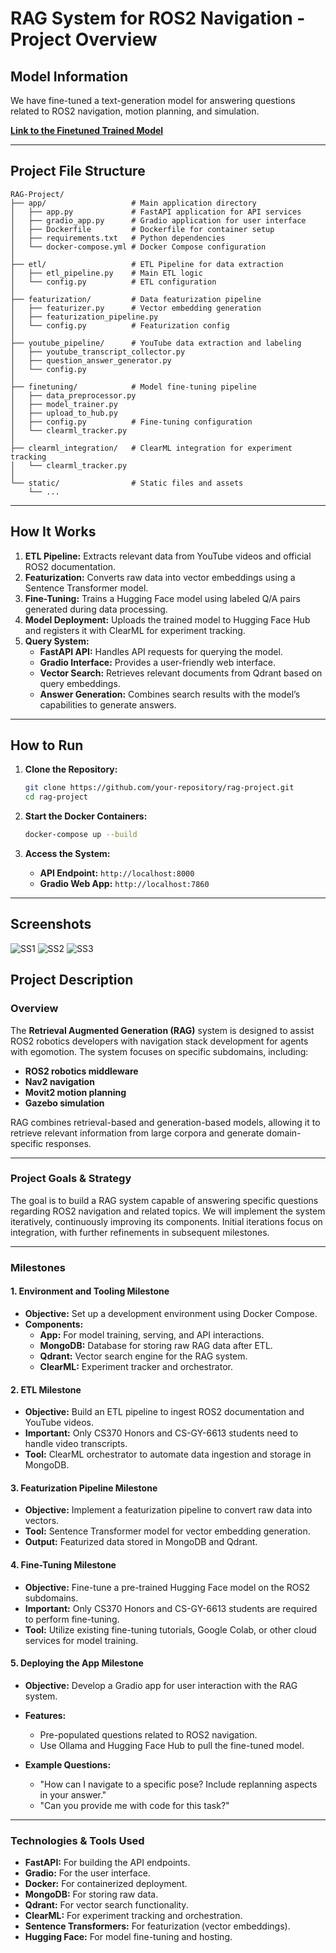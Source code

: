 # RAG System for ROS2 Navigation - Project Overview

## Model Information

We have fine-tuned a text-generation model for answering questions related to ROS2 navigation, motion planning, and simulation.

**[Link to the Finetuned Trained Model](https://huggingface.co/ChaosKingNV/finetuned-ros2-model)**

---

## Project File Structure

```
RAG-Project/
├── app/                   # Main application directory
│   ├── app.py             # FastAPI application for API services
│   ├── gradio_app.py      # Gradio application for user interface
│   ├── Dockerfile         # Dockerfile for container setup
│   ├── requirements.txt   # Python dependencies
│   └── docker-compose.yml # Docker Compose configuration
│
├── etl/                   # ETL Pipeline for data extraction
│   ├── etl_pipeline.py    # Main ETL logic
│   └── config.py          # ETL configuration
│
├── featurization/         # Data featurization pipeline
│   ├── featurizer.py      # Vector embedding generation
│   ├── featurization_pipeline.py
│   └── config.py          # Featurization config
│
├── youtube_pipeline/      # YouTube data extraction and labeling
│   ├── youtube_transcript_collector.py
│   ├── question_answer_generator.py
│   └── config.py
│
├── finetuning/            # Model fine-tuning pipeline
│   ├── data_preprocessor.py
│   ├── model_trainer.py
│   ├── upload_to_hub.py
│   ├── config.py          # Fine-tuning configuration
│   └── clearml_tracker.py
│
├── clearml_integration/   # ClearML integration for experiment tracking
│   └── clearml_tracker.py
│
└── static/                # Static files and assets
    └── ...
```

---

## How It Works

1. **ETL Pipeline:** Extracts relevant data from YouTube videos and official ROS2 documentation.
2. **Featurization:** Converts raw data into vector embeddings using a Sentence Transformer model.
3. **Fine-Tuning:** Trains a Hugging Face model using labeled Q/A pairs generated during data processing.
4. **Model Deployment:** Uploads the trained model to Hugging Face Hub and registers it with ClearML for experiment tracking.
5. **Query System:**
   - **FastAPI API:** Handles API requests for querying the model.
   - **Gradio Interface:** Provides a user-friendly web interface.
   - **Vector Search:** Retrieves relevant documents from Qdrant based on query embeddings.
   - **Answer Generation:** Combines search results with the model’s capabilities to generate answers.

---

## How to Run

1. **Clone the Repository:**
   ```bash
   git clone https://github.com/your-repository/rag-project.git
   cd rag-project
   ```

2. **Start the Docker Containers:**
   ```bash
   docker-compose up --build
   ```

3. **Access the System:**
   - **API Endpoint:** `http://localhost:8000`
   - **Gradio Web App:** `http://localhost:7860`

---
## Screenshots

![SS1](SS/SS1.jpg)
![SS2](SS/SS2.jpg)
![SS3](SS/SS3.jpg)

## Project Description

### Overview
The **Retrieval Augmented Generation (RAG)** system is designed to assist ROS2 robotics developers with navigation stack development for agents with egomotion. The system focuses on specific subdomains, including:

- **ROS2 robotics middleware**
- **Nav2 navigation**
- **Movit2 motion planning**
- **Gazebo simulation**

RAG combines retrieval-based and generation-based models, allowing it to retrieve relevant information from large corpora and generate domain-specific responses.

---

### Project Goals & Strategy
The goal is to build a RAG system capable of answering specific questions regarding ROS2 navigation and related topics. We will implement the system iteratively, continuously improving its components. Initial iterations focus on integration, with further refinements in subsequent milestones.

---

### Milestones

#### 1. Environment and Tooling Milestone
- **Objective:** Set up a development environment using Docker Compose.
- **Components:**
  - **App:** For model training, serving, and API interactions.
  - **MongoDB:** Database for storing raw RAG data after ETL.
  - **Qdrant:** Vector search engine for the RAG system.
  - **ClearML:** Experiment tracker and orchestrator.

#### 2. ETL Milestone
- **Objective:** Build an ETL pipeline to ingest ROS2 documentation and YouTube videos.
- **Important:** Only CS370 Honors and CS-GY-6613 students need to handle video transcripts.
- **Tool:** ClearML orchestrator to automate data ingestion and storage in MongoDB.

#### 3. Featurization Pipeline Milestone
- **Objective:** Implement a featurization pipeline to convert raw data into vectors.
- **Tool:** Sentence Transformer model for vector embedding generation.
- **Output:** Featurized data stored in MongoDB and Qdrant.

#### 4. Fine-Tuning Milestone
- **Objective:** Fine-tune a pre-trained Hugging Face model on the ROS2 subdomains.
- **Important:** Only CS370 Honors and CS-GY-6613 students are required to perform fine-tuning.
- **Tool:** Utilize existing fine-tuning tutorials, Google Colab, or other cloud services for model training.

#### 5. Deploying the App Milestone
- **Objective:** Develop a Gradio app for user interaction with the RAG system.
- **Features:**
  - Pre-populated questions related to ROS2 navigation.
  - Use Ollama and Hugging Face Hub to pull the fine-tuned model.

- **Example Questions:**
  - "How can I navigate to a specific pose? Include replanning aspects in your answer."
  - "Can you provide me with code for this task?"

---

### Technologies & Tools Used
- **FastAPI:** For building the API endpoints.
- **Gradio:** For the user interface.
- **Docker:** For containerized deployment.
- **MongoDB:** For storing raw data.
- **Qdrant:** For vector search functionality.
- **ClearML:** For experiment tracking and orchestration.
- **Sentence Transformers:** For featurization (vector embeddings).
- **Hugging Face:** For model fine-tuning and hosting.


